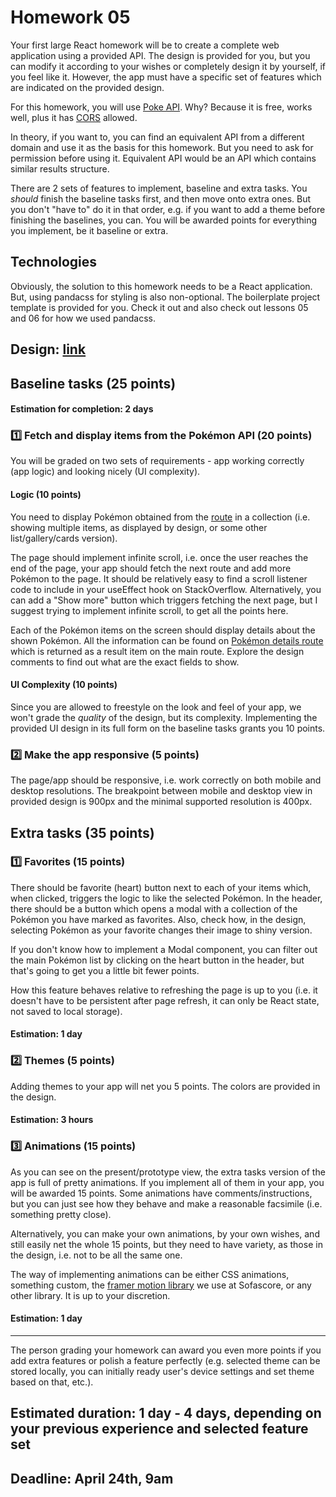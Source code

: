 # Homework 05

Your first large React homework will be to create a complete web application using a provided API.
The design is provided for you, but you can modify it according to your wishes or completely design it by yourself, if you feel like it. However, the app must have a specific set of features which are indicated on the provided design.

For this homework, you will use [Poke API](https://pokeapi.co/docs/v2). Why? Because it is free, works well, plus it has [CORS](https://en.wikipedia.org/wiki/Cross-origin_resource_sharing) allowed.

In theory, if you want to, you can find an equivalent API from a different domain and use it as the basis for this homework. But you need to ask for permission before using it. Equivalent API would be an API which contains similar results structure.

There are 2 sets of features to implement, baseline and extra tasks. You _should_ finish the baseline tasks first, and then move onto extra ones. But you don't "have to" do it in that order, e.g. if you want to add a theme before finishing the baselines, you can. You will be awarded points for everything you implement, be it baseline or extra.

## Technologies

Obviously, the solution to this homework needs to be a React application. But, using pandacss for styling is also non-optional. The boilerplate project template is provided for you. Check it out and also check out lessons 05 and 06 for how we used pandacss.

## Design: [link](https://www.figma.com/file/PiseIcKWpJ9FReLM4cNtYb/Pokemon-Homework?type=design&t=0QIlH6WHIxjlRGfB-6)

## Baseline tasks (25 points)

#### Estimation for completion: 2 days

### :one: Fetch and display items from the Pokémon API (20 points)

You will be graded on two sets of requirements - app working correctly (app logic) and looking nicely (UI complexity).

#### Logic (10 points)

You need to display Pokémon obtained from the [route](https://pokeapi.co/api/v2/pokemon/) in a collection (i.e. showing multiple items, as displayed by design, or some other list/gallery/cards version).

The page should implement infinite scroll, i.e. once the user reaches the end of the page, your app should fetch the next route and add more Pokémon to the page. It should be relatively easy to find a scroll listener code to include in your useEffect hook on StackOverflow. Alternatively, you can add a "Show more" button which triggers fetching the next page, but I suggest trying to implement infinite scroll, to get all the points here.

Each of the Pokémon items on the screen should display details about the shown Pokémon. All the information can be found on [Pokémon details route](https://pokeapi.co/api/v2/pokemon/39) which is returned as a result item on the main route. Explore the design comments to find out what are the exact fields to show.

#### UI Complexity (10 points)

Since you are allowed to freestyle on the look and feel of your app, we won't grade the _quality_ of the design, but its complexity. Implementing the provided UI design in its full form on the baseline tasks grants you 10 points.

### :two: Make the app responsive (5 points)

The page/app should be responsive, i.e. work correctly on both mobile and desktop resolutions. The breakpoint between mobile and desktop view in provided design is 900px and the minimal supported resolution is 400px.

## Extra tasks (35 points)

### :one: Favorites (15 points)

There should be favorite (heart) button next to each of your items which, when clicked, triggers the logic to like the selected Pokémon. In the header, there should be a button which opens a modal with a collection of the Pokémon you have marked as favorites. Also, check how, in the design, selecting Pokémon as your favorite changes their image to shiny version.

If you don't know how to implement a Modal component, you can filter out the main Pokémon list by clicking on the heart button in the header, but that's going to get you a little bit fewer points.

How this feature behaves relative to refreshing the page is up to you (i.e. it doesn't have to be persistent after page refresh, it can only be React state, not saved to local storage).

#### Estimation: 1 day

### :two: Themes (5 points)

Adding themes to your app will net you 5 points. The colors are provided in the design.

#### Estimation: 3 hours

### :three: Animations (15 points)

As you can see on the present/prototype view, the extra tasks version of the app is full of pretty animations. If you implement all of them in your app, you will be awarded 15 points. Some animations have comments/instructions, but you can just see how they behave and make a reasonable facsimile (i.e. something pretty close).

Alternatively, you can make your own animations, by your own wishes, and still easily net the whole 15 points, but they need to have variety, as those in the design, i.e. not to be all the same one.

The way of implementing animations can be either CSS animations, something custom, the [framer motion library](https://www.framer.com/motion/) we use at Sofascore, or any other library. It is up to your discretion.

#### Estimation: 1 day

---

The person grading your homework can award you even more points if you add extra features or polish a feature perfectly (e.g. selected theme can be stored locally, you can initially ready user's device settings and set theme based on that, etc.).

## Estimated duration: 1 day - 4 days, depending on your previous experience and selected feature set
## Deadline: April 24th, 9am
